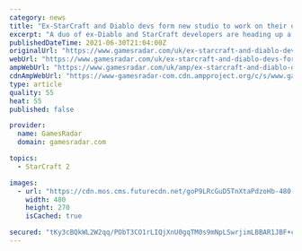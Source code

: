 ```yaml
---
category: news
title: "Ex-StarCraft and Diablo devs form new studio to work on their own RTS game"
excerpt: "A duo of ex-Diablo and StarCraft developers are heading up a new studio and starting work on an RTS game. The studio is called Uncapped Games, and it's being backed by Chinese tech conglomerate ..."
publishedDateTime: 2021-06-30T21:04:00Z
originalUrl: "https://www.gamesradar.com/uk/ex-starcraft-and-diablo-devs-form-new-studio-to-work-on-their-own-rts-game/"
webUrl: "https://www.gamesradar.com/uk/ex-starcraft-and-diablo-devs-form-new-studio-to-work-on-their-own-rts-game/"
ampWebUrl: "https://www.gamesradar.com/uk/amp/ex-starcraft-and-diablo-devs-form-new-studio-to-work-on-their-own-rts-game/"
cdnAmpWebUrl: "https://www-gamesradar-com.cdn.ampproject.org/c/s/www.gamesradar.com/uk/amp/ex-starcraft-and-diablo-devs-form-new-studio-to-work-on-their-own-rts-game/"
type: article
quality: 55
heat: 55
published: false

provider:
  name: GamesRadar
  domain: gamesradar.com

topics:
  - StarCraft 2

images:
  - url: "https://cdn.mos.cms.futurecdn.net/goP9LRcGuD5TnXtaPdzoHb-480-80.jpg"
    width: 480
    height: 270
    isCached: true

secured: "tKy3cBQkWL2W2qq/PObT3CO1rLIQjXnU0gqTM0s9mNpLSwrjimLBBAR1JBF+czqH2j8/CntNmu+Z+/AQ2emyNUdHss3GOq/4ARPhONKULLJbxRJY27qlE1ZZ/A543Ns02JBzLvigy9r3O2IS7fY8aPgsIMGkrcIytGVAWmT/aIGOkItSvidNPLrNcZTs/4B09N+Isf1RQQRGhmALX2/CNc41+w95PRNoTVYyYwvmUgv9zG7qvZlUYRLYOGl5XqE4G8Xcfw8+phdCx48qGP74a22Dkp41HjbBXH1h/4P0GNDp2TkLiWJG5GLotzWy1q9THKDr0F03AArcon8ZT6zlnFESRii4VDgmpKE8p+GL2+k=;0H8ffmvUCIB+9DHH37UHbw=="
---
```


